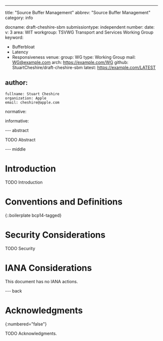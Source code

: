 ---
title: "Source Buffer Management"
abbrev: "Source Buffer Management"
category: info

docname: draft-cheshire-sbm
submissiontype: independent
number:
date:
v: 3
area: WIT
workgroup: TSVWG Transport and Services Working Group
keyword:
 - Bufferbloat
 - Latency
 - Responsiveness
venue:
  group: WG
  type: Working Group
  mail: WG@example.com
  arch: https://example.com/WG
  github: StuartCheshire/draft-cheshire-sbm
  latest: https://example.com/LATEST

author:
 -
    fullname: Stuart Cheshire
    organization: Apple
    email: cheshire@apple.com

normative:

informative:

--- abstract

TODO Abstract

--- middle

# Introduction

TODO Introduction

# Conventions and Definitions

{::boilerplate bcp14-tagged}

# Security Considerations

TODO Security

# IANA Considerations

This document has no IANA actions.

--- back

# Acknowledgments
{:numbered="false"}

TODO Acknowledgments.
